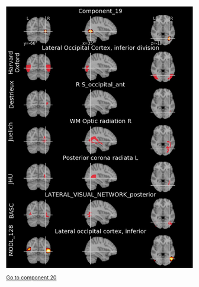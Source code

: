 


![19](preliminary/19.jpg "Component 19")

[Go to component 20](https://parietal-inria.github.io/MODL_atlas/1024/20 "Component 20")